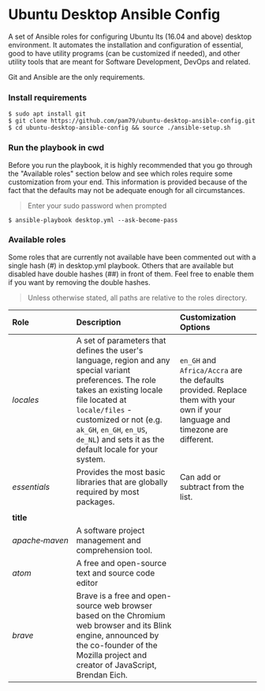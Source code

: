 # Ubuntu Desktop Ansible Config
A set of Ansible roles for configuring Ubuntu lts (16.04 and above) desktop environment. It automates the installation and configuration of essential, good to have utility programs (can be customized if needed), and other utility tools that are meant for Software Development, DevOps and related.                                              

Git and Ansible are the only requirements.

### Install requirements
    $ sudo apt install git
    $ git clone https://github.com/pam79/ubuntu-desktop-ansible-config.git
    $ cd ubuntu-desktop-ansible-config && source ./ansible-setup.sh

### Run the playbook in cwd
Before you run the playbook, it is highly recommended that you go through the "Available roles" section below and see which roles require some customization from your end. This information is provided because of the fact that the defaults may not be adequate enough for all circumstances.

>Enter your sudo password when prompted

    $ ansible-playbook desktop.yml --ask-become-pass

### Available roles
Some roles that are currently not available have been commented out with a single hash (#) in desktop.yml playbook. Others that are available but disabled have double hashes (##) in front of them. Feel free to enable them if you want by removing the double hashes.           

>Unless otherwise stated, all paths are relative to the roles directory.

Role                    | Description                 | Customization Options      
:---------------------- | :-------------------------- | :----------------------
_locales_ | A set of parameters that defines the user's language, region and any special variant preferences. The role takes an existing locale file located at `locale/files` - customized or not (e.g. `ak_GH`, `en_GH`, `en_US`, `de_NL`) and sets it as the default locale for your system. | `en_GH` and `Africa/Accra` are the defaults provided. Replace them with your own if your language and timezone are different.
_essentials_ | Provides the most basic libraries that are globally required by most packages. | Can add or subtract from the list.
|||<tr><td colspan=3>**title**
_apache&#x2011;maven_ | A software project management and comprehension tool. | 
_atom_ | A free and open-source text and source code editor | 
_brave_ | Brave is a free and open-source web browser based on the Chromium web browser and its Blink engine, announced by the co-founder of the Mozilla project and creator of JavaScript, Brendan Eich. | 

